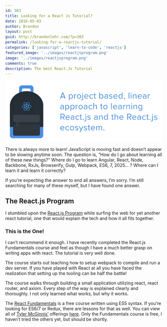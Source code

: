 ```yaml
---
id: 303
title: Looking for a React Js Tutorial?
date: 2016-05-03
author: Brandon
layout: post
guid: http://brandonlehr.com/?p=303
permalink: /looking-for-a-reactjs-tutorial/
categories: ['javascript', 'learn-to-code', 'reactjs']
featured_image: '../images/reactjsprogram.png'
image: '../images/reactjsprogram.png'
comments: true
description: The best React.Js Tutorial
---
```


![reactjsprogram](../images/reactjsprogram.png)

There is always more to learn! JavaScript is moving fast and doesn&#8217;t appear to be slowing anytime soon. The question is, &#8220;How do I go about learning all of these new things?&#8221; Where do I go to learn Angular, React, Node, Backbone, RxJs, Browserify, Gulp, Webpack, ES6, 7, 2025&#8230; ? Where can I learn it and learn it correctly?

If you&#8217;re expecting the answer to end all answers, I&#8217;m sorry. I&#8217;m still searching for many of these myself, but I have found one answer.<!--more-->

## The React.js Program

I stumbled upon the [React.js Program](http://courses.reactjsprogram.com/courses/reactjsfundamentals) while surfing the web for yet another react tutorial, one that would explain the tech and how it all fits together.

### This is the One!

I can&#8217;t recommend it enough. I have recently completed the React.js Fundamentals course and feel as though I have a much better grasp on writing apps with react. The tutorial is very well done.

The course starts out teaching how to setup webpack to compile and run a dev server. If you have played with React at all you have faced the realization that setting up the tooling can be half the battle!

The course walks through building a small application utilizing react, react router, and axiom. Every step of the way is explained clearly and thoroughly. I not only learned what works, but why it works.

The [React Fundamentals](http://courses.reactjsprogram.com/courses/reactjsfundamentals) is a free course written using ES5 syntax. If you&#8217;re looking for ES6/7 or Redux, there are lessons for that as well. You can view all of [Tyler McGinnis&#8217;](https://twitter.com/tylermcginnis33) offerings [here](http://www.reactjsprogram.com/). Only the Fundamentals course is free, I haven&#8217;t tried the others yet, but should be shortly.
